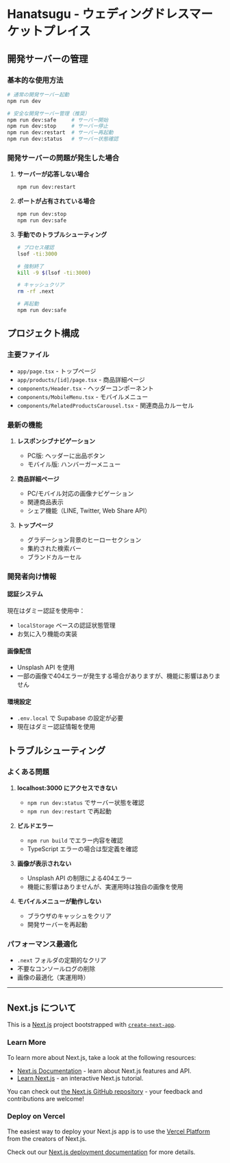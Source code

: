 # Hanatsugu - ウェディングドレスマーケットプレイス

## 開発サーバーの管理

### 基本的な使用方法

```bash
# 通常の開発サーバー起動
npm run dev

# 安全な開発サーバー管理（推奨）
npm run dev:safe     # サーバー開始
npm run dev:stop     # サーバー停止
npm run dev:restart  # サーバー再起動
npm run dev:status   # サーバー状態確認
```

### 開発サーバーの問題が発生した場合

1. **サーバーが応答しない場合**
   ```bash
   npm run dev:restart
   ```

2. **ポートが占有されている場合**
   ```bash
   npm run dev:stop
   npm run dev:safe
   ```

3. **手動でのトラブルシューティング**
   ```bash
   # プロセス確認
   lsof -ti:3000
   
   # 強制終了
   kill -9 $(lsof -ti:3000)
   
   # キャッシュクリア
   rm -rf .next
   
   # 再起動
   npm run dev:safe
   ```

## プロジェクト構成

### 主要ファイル
- `app/page.tsx` - トップページ
- `app/products/[id]/page.tsx` - 商品詳細ページ
- `components/Header.tsx` - ヘッダーコンポーネント
- `components/MobileMenu.tsx` - モバイルメニュー
- `components/RelatedProductsCarousel.tsx` - 関連商品カルーセル

### 最新の機能
1. **レスポンシブナビゲーション**
   - PC版: ヘッダーに出品ボタン
   - モバイル版: ハンバーガーメニュー

2. **商品詳細ページ**
   - PC/モバイル対応の画像ナビゲーション
   - 関連商品表示
   - シェア機能（LINE, Twitter, Web Share API）

3. **トップページ**
   - グラデーション背景のヒーローセクション
   - 集約された検索バー
   - ブランドカルーセル

### 開発者向け情報

#### 認証システム
現在はダミー認証を使用中：
- `localStorage` ベースの認証状態管理
- お気に入り機能の実装

#### 画像配信
- Unsplash API を使用
- 一部の画像で404エラーが発生する場合がありますが、機能に影響はありません

#### 環境設定
- `.env.local` で Supabase の設定が必要
- 現在はダミー認証情報を使用

## トラブルシューティング

### よくある問題

1. **localhost:3000 にアクセスできない**
   - `npm run dev:status` でサーバー状態を確認
   - `npm run dev:restart` で再起動

2. **ビルドエラー**
   - `npm run build` でエラー内容を確認
   - TypeScript エラーの場合は型定義を確認

3. **画像が表示されない**
   - Unsplash API の制限による404エラー
   - 機能に影響はありませんが、実運用時は独自の画像を使用

4. **モバイルメニューが動作しない**
   - ブラウザのキャッシュをクリア
   - 開発サーバーを再起動

### パフォーマンス最適化

- `.next` フォルダの定期的なクリア
- 不要なコンソールログの削除
- 画像の最適化（実運用時）

---

## Next.js について

This is a [Next.js](https://nextjs.org) project bootstrapped with [`create-next-app`](https://nextjs.org/docs/app/api-reference/cli/create-next-app).

### Learn More

To learn more about Next.js, take a look at the following resources:

- [Next.js Documentation](https://nextjs.org/docs) - learn about Next.js features and API.
- [Learn Next.js](https://nextjs.org/learn) - an interactive Next.js tutorial.

You can check out [the Next.js GitHub repository](https://github.com/vercel/next.js) - your feedback and contributions are welcome!

### Deploy on Vercel

The easiest way to deploy your Next.js app is to use the [Vercel Platform](https://vercel.com/new?utm_medium=default-template&filter=next.js&utm_source=create-next-app&utm_campaign=create-next-app-readme) from the creators of Next.js.

Check out our [Next.js deployment documentation](https://nextjs.org/docs/app/building-your-application/deploying) for more details.